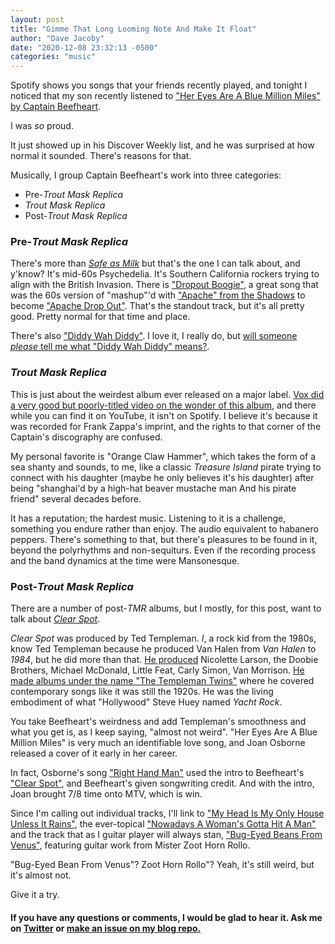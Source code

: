 ```yaml
---
layout: post
title: "Gimme That Long Looming Note And Make It Float"
author: "Dave Jacoby"
date: "2020-12-08 23:32:13 -0500"
categories: "music"
---
```


Spotify shows you songs that your friends recently played, and tonight I noticed that my son recently listened to ["Her Eyes Are A Blue Million Miles" by Captain Beefheart](https://open.spotify.com/track/6fJSEk0GDtPOk3gFxcnbUy?si=rlTexS8rTQO83viGWM-6lQ).

I was _so_ proud.

It just showed up in his Discover Weekly list, and he was surprised at how normal it sounded. There's reasons for that.

Musically, I group Captain Beefheart's work into three categories:

- Pre-_Trout Mask Replica_
- _Trout Mask Replica_
- Post-_Trout Mask Replica_

### Pre-_Trout Mask Replica_

There's more than [_Safe as Milk_](https://open.spotify.com/album/0DFhGsFKG7G58cke33GlAh) but that's the one I can talk about, and y'know? It's mid-60s Psychedelia. It's Southern California rockers trying to align with the British Invasion. There is ["Dropout Boogie"](https://open.spotify.com/track/6SmeNEJwqIi27x1ZGMf6G7), a great song that was the 60s version of "mashup"'d with ["Apache" from the Shadows](https://open.spotify.com/track/0sZy1HE2aGBQABHfVRQ4jB) to become ["Apache Drop Out"](https://open.spotify.com/track/3tTr3Dv9ZBGswGRx5uG3ir). That's the standout track, but it's all pretty good. Pretty normal for that time and place.

There's also ["Diddy Wah Diddy"](https://open.spotify.com/track/7tWQKJnPrHVxB6MnoBivgb). I love it, I really do, but [will someone _please_ tell me what "Diddy Wah Diddy" means?](https://open.spotify.com/track/2IOWJHuYyOQFME7eKFfFNY).

### _Trout Mask Replica_

This is just about the weirdest album ever released on a major label. [Vox did a very good but poorly-titled video on the wonder of this album](https://www.youtube.com/watch?v=58nPEe-TU-w), and there while you can find it on YouTube, it isn't on Spotify. I believe it's because it was recorded for Frank Zappa's imprint, and the rights to that corner of the Captain's discography are confused.

My personal favorite is "Orange Claw Hammer", which takes the form of a sea shanty and sounds, to me, like a classic _Treasure Island_ pirate trying to connect with his daughter (maybe he only believes it's his daughter) after being "shanghai'd by a high-hat beaver mustache man And his pirate friend" several decades before.

It has a reputation; the hardest music. Listening to it is a challenge, something you endure rather than enjoy. The audio equivalent to habanero peppers. There's something to that, but there's pleasures to be found in it, beyond the polyrhythms and non-sequiturs. Even if the recording process and the band dynamics at the time were Mansonesque.

### Post-_Trout Mask Replica_

There are a number of post-_TMR_ albums, but I mostly, for this post, want to talk about [_Clear Spot_](https://open.spotify.com/album/3m2ltFkbJ34zxghz9vlY6p).

_Clear Spot_ was produced by Ted Templeman. _I_, a rock kid from the 1980s, know Ted Templeman because he produced Van Halen from _Van Halen_ to _1984_, but he did more than that. [He produced](https://www.allmusic.com/artist/ted-templeman-mn0000029458/credits) Nicolette Larson, the Doobie Brothers, Michael McDonald, Little Feat, Carly Simon, Van Morrison. [He made albums under the name "The Templeman Twins"](https://www.covermesongs.com/2013/04/cover-classics-trill-it-like-it-was-by-the-templeton-twins.html) where he covered contemporary songs like it was still the 1920s. He was the living embodiment of what "Hollywood" Steve Huey named _Yacht Rock_.

You take Beefheart's weirdness and add Templeman's smoothness and what you get is, as I keep saying, "almost not weird". "Her Eyes Are A Blue Million Miles" is very much an identifiable love song, and Joan Osborne released a cover of it early in her career.

In fact, Osborne's song ["Right Hand Man"](https://open.spotify.com/track/30KD97bx7WCuUpNROj3Sij) used the intro to Beefheart's ["Clear Spot"](https://open.spotify.com/track/64VzsxSLkcpOGRbrL7UeiC), and Beefheart's given songwriting credit. And with the intro, Joan brought 7/8 time onto MTV, which is win.

Since I'm calling out individual tracks, I'll link to ["My Head Is My Only House Unless It Rains"](https://open.spotify.com/track/40FBvcPdz84RpbCOx2lHQV), the ever-topical ["Nowadays A Woman's Gotta Hit A Man"](https://open.spotify.com/track/3EkSnsYJ9sWKQGPfWSlhtV) and the track that as I guitar player will always stan, ["Bug-Eyed Beans From Venus"](https://open.spotify.com/track/4msev8ey3uUXjFTw7lRaTk), featuring guitar work from Mister Zoot Horn Rollo.

"Bug-Eyed Bean From Venus"? Zoot Horn Rollo"? Yeah, it's still weird, but it's almost not.

Give it a try.

#### If you have any questions or comments, I would be glad to hear it. Ask me on [Twitter](https://twitter.com/jacobydave) or [make an issue on my blog repo.](https://github.com/jacoby/jacoby.github.io)
